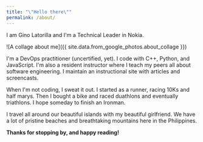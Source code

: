 ```yaml
---
title: "\"Hello there\""
permalink: /about/
---
```

I am Gino Latorilla and I'm a Technical Leader in Nokia.

![A collage about me]({{ site.data.from_google_photos.about_collage }})

I'm a DevOps practitioner (uncertified, yet). I code with C++, Python, and JavaScript. I'm also a resident instructor where I teach my peers all about software engineering. I maintain an instructional site with articles and screencasts.

When I'm not coding, I sweat it out. I started as a runner, racing 10Ks and half marys. Then I bought a bike and raced duathlons and eventually triathlons. I hope someday to finish an Ironman.

I travel all around our beautiful islands with my beautiful girlfriend. We have a lot of pristine beaches and breathtaking mountains here in the Philippines.

**Thanks for stopping by, and happy reading!**